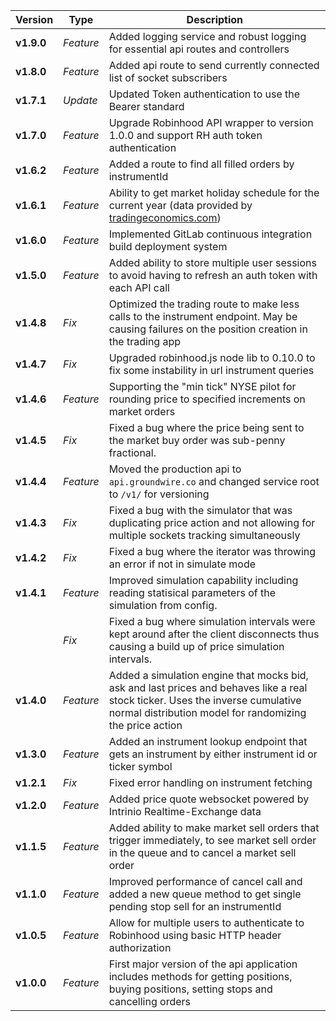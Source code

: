| Version                          | Type         | Description                                                       |
| -------------------------------- | -------------| ----------------------------------------------------------------- |
| **v1.9.0**                       | *Feature*    | Added logging service and robust logging for essential api routes and controllers |
| **v1.8.0**                       | *Feature*    | Added api route to send currently connected list of socket subscribers |
| **v1.7.1**                       | *Update*     | Updated Token authentication to use the Bearer standard           |
| **v1.7.0**                       | *Feature*    | Upgrade Robinhood API wrapper to version 1.0.0 and support RH auth token authentication |
| **v1.6.2**                       | *Feature*    | Added a route to find all filled orders by instrumentId           |
| **v1.6.1**                       | *Feature*    | Ability to get market holiday schedule for the current year (data provided by [tradingeconomics.com](https://tradingeconomics.com)) |
| **v1.6.0**                       | *Feature*    | Implemented GitLab continuous integration build deployment system |
| **v1.5.0**                       | *Feature*    | Added ability to store multiple user sessions to avoid having to refresh an auth token with each API call |
| **v1.4.8**                       | *Fix*        | Optimized the trading route to make less calls to the instrument endpoint.  May be causing failures on the position creation in the trading app |
| **v1.4.7**                       | *Fix*        | Upgraded robinhood.js node lib to 0.10.0 to fix some instability in url instrument queries |
| **v1.4.6**                       | *Feature*    | Supporting the "min tick" NYSE pilot for rounding price to specified increments on market orders |
| **v1.4.5**                       | *Fix*        | Fixed a bug where the price being sent to the market buy order was sub-penny fractional. |
| **v1.4.4**                       | *Feature*    | Moved the production api to `api.groundwire.co` and changed service root to `/v1/` for versioning |
| **v1.4.3**                       | *Fix*        | Fixed a bug with the simulator that was duplicating price action and not allowing for multiple sockets tracking simultaneously |
| **v1.4.2**                       | *Fix*        | Fixed a bug where the iterator was throwing an error if not in simulate mode |
| **v1.4.1**                       | *Feature*    | Improved simulation capability including reading statisical parameters of the simulation from config. |
|                                  | *Fix*        | Fixed a bug where simulation intervals were kept around after the client disconnects thus causing a build up of price simulation intervals. |
| **v1.4.0**                       | *Feature*    | Added a simulation engine that mocks bid, ask and last prices and behaves like a real stock ticker.  Uses the inverse cumulative normal distribution model for randomizing the price action |
| **v1.3.0**                       | *Feature*    | Added an instrument lookup endpoint that gets an instrument by either instrument id or ticker symbol |
| **v1.2.1**                       | *Fix*        | Fixed error handling on instrument fetching |
| **v1.2.0**                       | *Feature*    | Added price quote websocket powered by Intrinio Realtime-Exchange data |
| **v1.1.5**                       | *Feature*    | Added ability to make market sell orders that trigger immediately, to see market sell order in the queue and to cancel a market sell order |
| **v1.1.0**                       | *Feature*    | Improved performance of cancel call and added a new queue method to get single pending stop sell for an instrumentId |
| **v1.0.5**                       | *Feature*    | Allow for multiple users to authenticate to Robinhood using basic HTTP header authorization |
| **v1.0.0**                       | *Feature*    | First major version of the api application includes methods for getting positions, buying positions, setting stops and cancelling orders |
